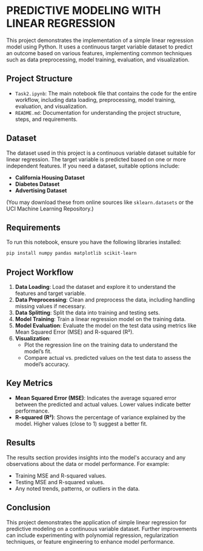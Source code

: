 
# PREDICTIVE MODELING WITH LINEAR REGRESSION

This project demonstrates the implementation of a simple linear regression model using Python. It uses a continuous target variable dataset to predict an outcome based on various features, implementing common techniques such as data preprocessing, model training, evaluation, and visualization.

## Project Structure

- `Task2.ipynb`: The main notebook file that contains the code for the entire workflow, including data loading, preprocessing, model training, evaluation, and visualization.
- `README.md`: Documentation for understanding the project structure, steps, and requirements.

## Dataset

The dataset used in this project is a continuous variable dataset suitable for linear regression. The target variable is predicted based on one or more independent features. If you need a dataset, suitable options include:
- **California Housing Dataset**
- **Diabetes Dataset**
- **Advertising Dataset**
  
(You may download these from online sources like `sklearn.datasets` or the UCI Machine Learning Repository.)

## Requirements

To run this notebook, ensure you have the following libraries installed:

```bash
pip install numpy pandas matplotlib scikit-learn
```

## Project Workflow

1. **Data Loading**: Load the dataset and explore it to understand the features and target variable.
2. **Data Preprocessing**: Clean and preprocess the data, including handling missing values if necessary.
3. **Data Splitting**: Split the data into training and testing sets.
4. **Model Training**: Train a linear regression model on the training data.
5. **Model Evaluation**: Evaluate the model on the test data using metrics like Mean Squared Error (MSE) and R-squared (R²).
6. **Visualization**: 
   - Plot the regression line on the training data to understand the model’s fit.
   - Compare actual vs. predicted values on the test data to assess the model’s accuracy.

## Key Metrics

- **Mean Squared Error (MSE)**: Indicates the average squared error between the predicted and actual values. Lower values indicate better performance.
- **R-squared (R²)**: Shows the percentage of variance explained by the model. Higher values (close to 1) suggest a better fit.

## Results

The results section provides insights into the model's accuracy and any observations about the data or model performance. For example:
- Training MSE and R-squared values.
- Testing MSE and R-squared values.
- Any noted trends, patterns, or outliers in the data.

## Conclusion

This project demonstrates the application of simple linear regression for predictive modeling on a continuous variable dataset. Further improvements can include experimenting with polynomial regression, regularization techniques, or feature engineering to enhance model performance.
